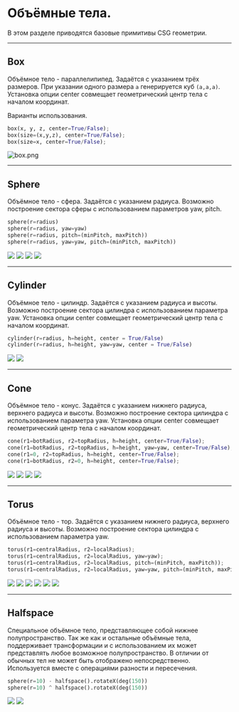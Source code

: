 # Объёмные тела.
В этом разделе приводятся базовые примитивы CSG геометрии.

---
## Box  
Объёмное тело - параллелипипед. Задаётся с указанием трёх размеров. При указании одного размера `a` генерируется куб `(a,a,a)`. Установка опции center совмещает геометрический центр тела с началом координат.

Варианты использования.
```python
box(x, y, z, center=True/False);
box(size=(x,y,z), center=True/False);
box(size=x, center=True/False);
```
![box.png](images/generic/box.png)

---
## Sphere  
Объёмное тело - сфера. Задаётся с указанием радиуса. Возможно построение сектора сферы с использованием параметров yaw, pitch.
```python
sphere(r=radius)
sphere(r=radius, yaw=yaw)
sphere(r=radius, pitch=(minPitch, maxPitch))
sphere(r=radius, yaw=yaw, pitch=(minPitch, maxPitch))
```
![](images/generic/sphere0.png)
![](images/generic/sphere1.png)
![](images/generic/sphere2.png)
![](images/generic/sphere3.png)

---
## Cylinder  
Объёмное тело - цилиндр. Задаётся с указанием радиуса и высоты. Возможно построение сектора цилиндра с использованием параметра yaw. Установка опции center совмещает геометрический центр тела с началом координат.

```python
cylinder(r=radius, h=height, center = True/False)
cylinder(r=radius, h=height, yaw=yaw, center = True/False)
```

![](images/generic/cylinder0.png)
![](images/generic/cylinder1.png)

---
## Cone  
Объёмное тело - конус. Задаётся с указанием нижнего радиуса, верхнего радиуса и высоты. Возможно построение сектора цилиндра с использованием параметра yaw. Установка опции center совмещает геометрический центр тела с началом координат.
```python
cone(r1=botRadius, r2=topRadius, h=height, center=True/False);
cone(r1=botRadius, r2=topRadius, h=height, yaw=yaw, center=True/False);
cone(r1=0, r2=topRadius, h=height, center=True/False);
cone(r1=botRadius, r2=0, h=height, center=True/False);
```

![](images/generic/cone0.png)
![](images/generic/cone1.png)
![](images/generic/cone2.png)
![](images/generic/cone3.png)

---
## Torus 
Объёмное тело - тор. Задаётся с указанием нижнего радиуса, верхнего радиуса и высоты. Возможно построение сектора цилиндра с использованием параметра yaw. 
```python
torus(r1=centralRadius, r2=localRadius);
torus(r1=centralRadius, r2=localRadius, yaw=yaw);
torus(r1=centralRadius, r2=localRadius, pitch=(minPitch, maxPitch));
torus(r1=centralRadius, r2=localRadius, yaw=yaw, pitch=(minPitch, maxPitch));
```
![](images/generic/torus0.png)
![](images/generic/torus1.png)
![](images/generic/torus2.png)
![](images/generic/torus3.png)
![](images/generic/torus4.png)
![](images/generic/torus5.png)

---
## Halfspace
Специальное объёмное тело, представляющее собой нижнее полупространство. Так же как и остальные объёмные тела, поддерживает трансформации и с использованием их может представлять любое возможное полупространство. В отличии от обычных тел не может быть отображено непосредственно. Используется вместе с операциями разности и пересечения.
```python
sphere(r=10) - halfspace().rotateX(deg(150))
sphere(r=10) ^ halfspace().rotateX(deg(150))
```
![](images/generic/halfspace0.png)
![](images/generic/halfspace1.png)
